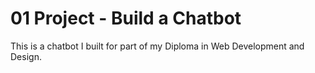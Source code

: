 # 01 Project - Build a Chatbot

This is a chatbot I built for part of my Diploma in Web Development and Design.
